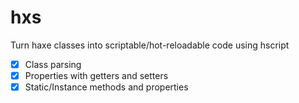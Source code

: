 # hxs
Turn haxe classes into scriptable/hot-reloadable code using hscript

- [x] Class parsing
- [x] Properties with getters and setters
- [x] Static/Instance methods and properties
